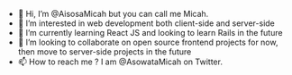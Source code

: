 - 👋 Hi, I’m @AisosaMicah but you can call me Micah.
- 👀 I’m interested in web development both client-side and server-side
- 🌱 I’m currently learning React JS and looking to learn Rails in the future
- 💞️ I’m looking to collaborate on open source frontend projects for now, then move to server-side projects in the future
- 📫 How to reach me ? I am @AsowataMicah on Twitter.

<!---
AisosaMicah/AisosaMicah is a ✨ special ✨ repository because its `README.md` (this file) appears on your GitHub profile.
You can click the Preview link to take a look at your changes.
--->
